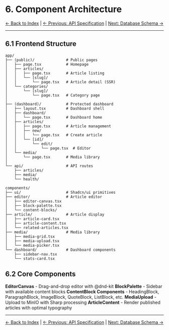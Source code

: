 # 6. Component Architecture

[← Back to Index](index.md) | [← Previous: API Specification](05-api-specification.md) | [Next: Database Schema →](07-database-schema.md)

---

## 6.1 Frontend Structure

```
app/
├── (public)/              # Public pages
│   ├── page.tsx           # Homepage
│   ├── articles/
│   │   ├── page.tsx       # Article listing
│   │   └── [slug]/
│   │       └── page.tsx   # Article detail (SSR)
│   └── categories/
│       └── [slug]/
│           └── page.tsx   # Category page
│
├── (dashboard)/           # Protected dashboard
│   ├── layout.tsx         # Dashboard shell
│   ├── dashboard/
│   │   └── page.tsx       # Dashboard home
│   ├── articles/
│   │   ├── page.tsx       # Article management
│   │   ├── new/
│   │   │   └── page.tsx   # Create article
│   │   └── [id]/
│   │       └── edit/
│   │           └── page.tsx  # Editor
│   └── media/
│       └── page.tsx       # Media library
│
└── api/                   # API routes
    ├── articles/
    ├── media/
    └── health/

components/
├── ui/                    # Shadcn/ui primitives
├── editor/                # Article editor
│   ├── editor-canvas.tsx
│   ├── block-palette.tsx
│   └── content-blocks/
├── article/               # Article display
│   ├── article-card.tsx
│   ├── article-content.tsx
│   └── related-articles.tsx
├── media/                 # Media library
│   ├── media-grid.tsx
│   ├── media-upload.tsx
│   └── media-picker.tsx
└── dashboard/             # Dashboard components
    ├── sidebar-nav.tsx
    └── stats-card.tsx
```

## 6.2 Core Components

**EditorCanvas** - Drag-and-drop editor with @dnd-kit
**BlockPalette** - Sidebar with available content blocks
**ContentBlock Components** - HeadingBlock, ParagraphBlock, ImageBlock, QuoteBlock, ListBlock, etc.
**MediaUpload** - Upload to MinIO with Sharp processing
**ArticleContent** - Render published articles with optimal typography

---

[← Back to Index](index.md) | [← Previous: API Specification](05-api-specification.md) | [Next: Database Schema →](07-database-schema.md)
